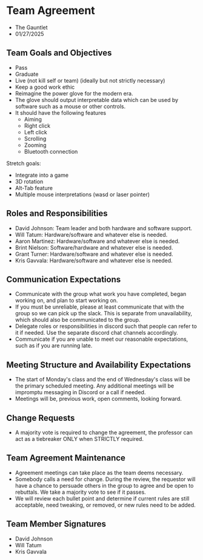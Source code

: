 # Team Agreement
* The Gauntlet
* 01/27/2025

## Team Goals and Objectives
* Pass
* Graduate
* Live (not kill self or team) (ideally but not strictly necessary)
* Keep a good work ethic
* Reimagine the power glove for the modern era.
* The glove should output interpretable data which can be used by software such as a mouse or other controls.
* It should have the following features
    * Aiming
    * Right click
    * Left click
    * Scrolling
    * Zooming
    * Bluetooth connection

Stretch goals:
* Integrate into a game
* 3D rotation
* Alt-Tab feature
* Multiple mouse interpretations (wasd or laser pointer)


[^1]: **S**pecific, **M**easurable, **A**chievable, **R**elevant, **T**imeboxed

## Roles and Responsibilities
* David Johnson: Team leader and both hardware and software support.
* Will Tatum: Hardware/software and whatever else is needed.
* Aaron Martinez: Hardware/software and whatever else is needed.
* Brint Nielson: Software/hardware and whatever else is needed.
* Grant Turner: Hardware/software and whatever else is needed.
* Kris Gavvala: Hardware/software and whatever else is needed.


## Communication Expectations
* Communicate with the group what work you have completed, began working on, and plan to start working on.
* If you must be unreliable, please at least communicate that with the group so we can pick up the slack. This is separate from unavailability, which should also be communicated to the group.
* Delegate roles or responsibilities in discord such that people can refer to it if needed.
Use the separate discord chat channels accordingly.
* Communicate if you are unable to meet our reasonable expectations, such as if you are running late.


## Meeting Structure and Availability Expectations
* The start of Monday's class and the end of Wednesday's class will be the primary scheduled meeting. Any additional meetings will be impromptu messaging in Discord or a call if needed.
* Meetings will be, previous work, open comments, looking forward.

## Change Requests
* A majority vote is required to change the agreement, the professor can act as a tiebreaker ONLY when STRICTLY required.
  
## Team Agreement Maintenance
* Agreement meetings can take place as the team deems necessary.
* Somebody calls a need for change. During the review, the requestor will have a chance to persuade others in the group to agree and be open to rebuttals. We take a majority vote to see if it passes.
* We will review each bullet point and determine if current rules are still acceptable, need tweaking, or removed, or new rules need to be added.


## Team Member Signatures
* David Johnson
* Will Tatum
* Kris Gavvala
